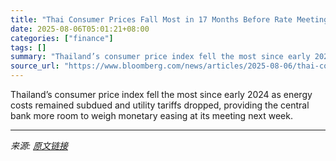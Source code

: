 ```yaml
---
title: "Thai Consumer Prices Fall Most in 17 Months Before Rate Meeting"
date: 2025-08-06T05:01:21+08:00
categories: ["finance"]
tags: []
summary: "Thailand’s consumer price index fell the most since early 2024 as energy costs remained subdued and utility tariffs dropped, providing the central bank more room to weigh monetary easing at its meetin"
source_url: "https://www.bloomberg.com/news/articles/2025-08-06/thai-consumer-prices-fall-most-in-17-months-before-rate-meeting"
---
```


Thailand’s consumer price index fell the most since early 2024 as energy costs remained subdued and utility tariffs dropped, providing the central bank more room to weigh monetary easing at its meeting next week.

---

*来源: [原文链接](https://www.bloomberg.com/news/articles/2025-08-06/thai-consumer-prices-fall-most-in-17-months-before-rate-meeting)*
